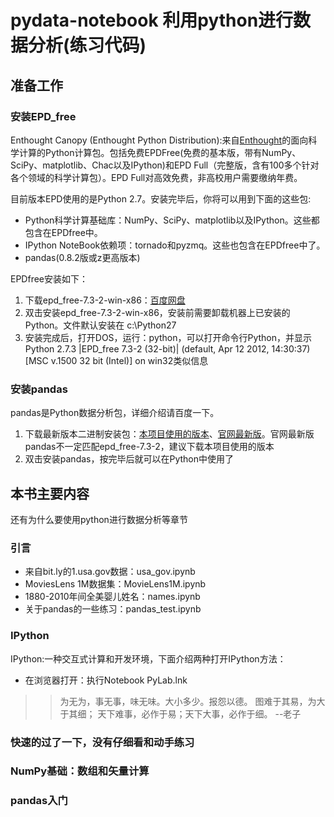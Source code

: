 # pydata-notebook 利用python进行数据分析(练习代码)

## 准备工作

### 安装EPD_free

Enthought Canopy (Enthought Python Distribution):来自[Enthought](https://www.enthought.com/products/epd/)的面向科学计算的Python计算包。包括免费EPDFree(免费的基本版，带有NumPy、SciPy、matplotlib、Chac以及IPython)和EPD Full（完整版，含有100多个针对各个领域的科学计算包）。EPD Full对高效免费，非高校用户需要缴纳年费。

目前版本EPD使用的是Python 2.7。安装完毕后，你将可以用到下面的这些包:
* Python科学计算基础库：NumPy、SciPy、matplotlib以及IPython。这些都包含在EPDfree中。
* IPython NoteBook依赖项：tornado和pyzmq。这些也包含在EPDfree中了。
* pandas(0.8.2版或z更高版本)

EPDfree安装如下：

1. 下载epd_free-7.3-2-win-x86：[百度网盘](https://pan.baidu.com/s/1hrLDVpi)
1. 双击安装epd_free-7.3-2-win-x86，安装前需要卸载机器上已安装的Python。文件默认安装在 c:\Python27
1. 安装完成后，打开DOS，运行：python，可以打开命令行Python，并显示Python 2.7.3 |EPD_free 7.3-2 (32-bit)| (default, Apr 12 2012, 14:30:37) [MSC v.1500 32 bit (Intel)] on win32类似信息

### 安装pandas

pandas是Python数据分析包，详细介绍请百度一下。

1. 下载最新版本二进制安装包：[本项目使用的版本](https://pan.baidu.com/s/1c2geQPy)、[官网最新版](https://pypi.python.org/pypi/pandas)。官网最新版pandas不一定匹配epd_free-7.3-2，建议下载本项目使用的版本
1. 双击安装pandas，按完毕后就可以在Python中使用了

## 本书主要内容

还有为什么要使用python进行数据分析等章节

### 引言
* 来自bit.ly的1.usa.gov数据：usa_gov.ipynb
* MoviesLens 1M数据集：MovieLens1M.ipynb
* 1880-2010年间全美婴儿姓名：names.ipynb
* 关于pandas的一些练习：pandas_test.ipynb

### IPython
IPython:一种交互式计算和开发环境，下面介绍两种打开IPython方法：

* 在浏览器打开：执行Notebook PyLab.lnk


>>为无为，事无事，味无味。大小多少。报怨以德。
>>图难于其易，为大于其细；
>>天下难事，必作于易；天下大事，必作于细。
>>--老子

### 快速的过了一下，没有仔细看和动手练习

### NumPy基础：数组和矢量计算
### pandas入门
